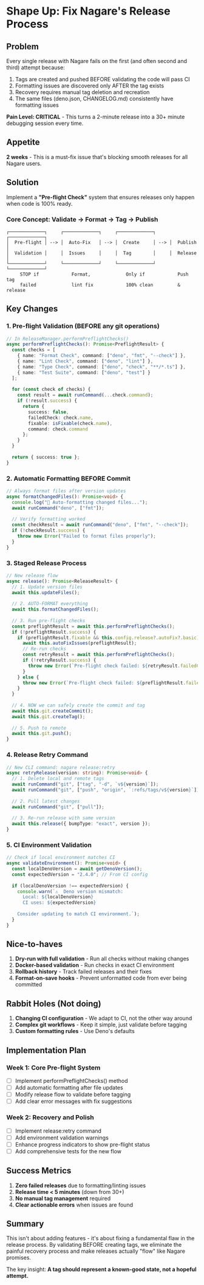# Shape Up: Fix Nagare's Release Process

## Problem

Every single release with Nagare fails on the first (and often second and third) attempt because:

1. Tags are created and pushed BEFORE validating the code will pass CI
2. Formatting issues are discovered only AFTER the tag exists
3. Recovery requires manual tag deletion and recreation
4. The same files (deno.json, CHANGELOG.md) consistently have formatting issues

**Pain Level: CRITICAL** - This turns a 2-minute release into a 30+ minute debugging session every time.

## Appetite

**2 weeks** - This is a must-fix issue that's blocking smooth releases for all Nagare users.

## Solution

Implement a **"Pre-flight Check"** system that ensures releases only happen when code is 100% ready.

### Core Concept: Validate → Format → Tag → Publish

```
┌─────────────┐     ┌─────────────┐     ┌─────────────┐     ┌─────────────┐
│  Pre-flight │ --> │  Auto-Fix   │ --> │  Create     │ --> │  Publish    │
│  Validation │     │  Issues     │     │  Tag        │     │  Release    │
└─────────────┘     └─────────────┘     └─────────────┘     └─────────────┘
     STOP if            Format,             Only if            Push tag
     failed             lint fix            100% clean         & release
```

## Key Changes

### 1. Pre-flight Validation (BEFORE any git operations)

```typescript
// In ReleaseManager.performPreflightChecks()
async performPreflightChecks(): Promise<PreflightResult> {
  const checks = [
    { name: "Format Check", command: ["deno", "fmt", "--check"] },
    { name: "Lint Check", command: ["deno", "lint"] },
    { name: "Type Check", command: ["deno", "check", "**/*.ts"] },
    { name: "Test Suite", command: ["deno", "test"] }
  ];
  
  for (const check of checks) {
    const result = await runCommand(...check.command);
    if (!result.success) {
      return { 
        success: false, 
        failedCheck: check.name,
        fixable: isFixable(check.name),
        command: check.command
      };
    }
  }
  
  return { success: true };
}
```

### 2. Automatic Formatting BEFORE Commit

```typescript
// Always format files after version updates
async formatChangedFiles(): Promise<void> {
  console.log("🎨 Auto-formatting changed files...");
  await runCommand("deno", ["fmt"]);
  
  // Verify formatting worked
  const checkResult = await runCommand("deno", ["fmt", "--check"]);
  if (!checkResult.success) {
    throw new Error("Failed to format files properly");
  }
}
```

### 3. Staged Release Process

```typescript
// New release flow
async release(): Promise<ReleaseResult> {
  // 1. Update version files
  await this.updateFiles();
  
  // 2. AUTO-FORMAT everything
  await this.formatChangedFiles();
  
  // 3. Run pre-flight checks
  const preflightResult = await this.performPreflightChecks();
  if (!preflightResult.success) {
    if (preflightResult.fixable && this.config.release?.autoFix?.basic) {
      await this.autoFixIssues(preflightResult);
      // Re-run checks
      const retryResult = await this.performPreflightChecks();
      if (!retryResult.success) {
        throw new Error(`Pre-flight check failed: ${retryResult.failedCheck}`);
      }
    } else {
      throw new Error(`Pre-flight check failed: ${preflightResult.failedCheck}`);
    }
  }
  
  // 4. NOW we can safely create the commit and tag
  await this.git.createCommit();
  await this.git.createTag();
  
  // 5. Push to remote
  await this.git.push();
}
```

### 4. Release Retry Command

```typescript
// New CLI command: nagare release:retry
async retryRelease(version: string): Promise<void> {
  // 1. Delete local and remote tags
  await runCommand("git", ["tag", "-d", `v${version}`]);
  await runCommand("git", ["push", "origin", `:refs/tags/v${version}`]);
  
  // 2. Pull latest changes
  await runCommand("git", ["pull"]);
  
  // 3. Re-run release with same version
  await this.release({ bumpType: "exact", version });
}
```

### 5. CI Environment Validation

```typescript
// Check if local environment matches CI
async validateEnvironment(): Promise<void> {
  const localDenoVersion = await getDenoVersion();
  const expectedVersion = "2.4.0"; // From CI config
  
  if (localDenoVersion !== expectedVersion) {
    console.warn(`⚠️  Deno version mismatch:
      Local: ${localDenoVersion}
      CI uses: ${expectedVersion}
      
    Consider updating to match CI environment.`);
  }
}
```

## Nice-to-haves

1. **Dry-run with full validation** - Run all checks without making changes
2. **Docker-based validation** - Run checks in exact CI environment
3. **Rollback history** - Track failed releases and their fixes
4. **Format-on-save hooks** - Prevent unformatted code from ever being committed

## Rabbit Holes (Not doing)

1. **Changing CI configuration** - We adapt to CI, not the other way around
2. **Complex git workflows** - Keep it simple, just validate before tagging
3. **Custom formatting rules** - Use Deno's defaults

## Implementation Plan

### Week 1: Core Pre-flight System

- [ ] Implement performPreflightChecks() method
- [ ] Add automatic formatting after file updates
- [ ] Modify release flow to validate before tagging
- [ ] Add clear error messages with fix suggestions

### Week 2: Recovery and Polish

- [ ] Implement release:retry command
- [ ] Add environment validation warnings
- [ ] Enhance progress indicators to show pre-flight status
- [ ] Add comprehensive tests for the new flow

## Success Metrics

1. **Zero failed releases** due to formatting/linting issues
2. **Release time < 5 minutes** (down from 30+)
3. **No manual tag management** required
4. **Clear actionable errors** when issues are found

## Summary

This isn't about adding features - it's about fixing a fundamental flaw in the release process. By validating BEFORE
creating tags, we eliminate the painful recovery process and make releases actually "flow" like Nagare promises.

The key insight: **A tag should represent a known-good state, not a hopeful attempt.**
